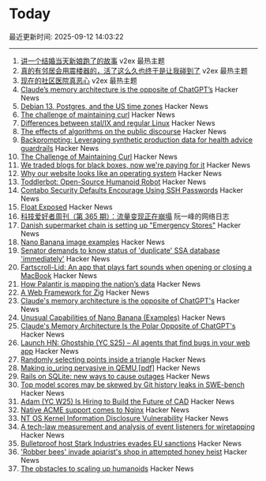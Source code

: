 # Today

最近更新时间: 2025-09-12 14:03:22

--- 
1. [讲一个结婚当天新娘跑了的故事](https://www.v2ex.com/t/1158732) v2ex 最热主题
2. [真的有邻居会用震楼器的，活了这么久也终于是让我碰到了](https://www.v2ex.com/t/1158687) v2ex 最热主题
3. [现在的社区医院真恶心](https://www.v2ex.com/t/1158683) v2ex 最热主题
4. [Claude’s memory architecture is the opposite of ChatGPT’s](https://www.shloked.com/writing/claude-memory) Hacker News
5. [Debian 13, Postgres, and the US time zones](https://rachelbythebay.com/w/2025/09/11/debtz/) Hacker News
6. [The challenge of maintaining curl](https://lwn.net/Articles/1034966/) Hacker News
7. [Differences between stal/IX and regular Linux](https://stal-ix.github.io/STALIX.html) Hacker News
8. [The effects of algorithms on the public discourse](https://tekhne.dev/internet-resist/) Hacker News
9. [Backprompting: Leveraging synthetic production data for health advice guardrails](https://arxiv.org/abs/2508.18384) Hacker News
10. [The Challenge of Maintaining Curl](https://lwn.net/Articles/1034966/) Hacker News
11. [We traded blogs for black boxes, now we're paying for it](https://tekhne.dev/internet-resist/) Hacker News
12. [Why our website looks like an operating system](https://posthog.com/blog/why-os) Hacker News
13. [Toddlerbot: Open-Source Humanoid Robot](https://toddlerbot.github.io/) Hacker News
14. [Contabo Security Defaults Encourage Using SSH Passwords](https://jamesoclaire.com/2025/09/12/contabo-defaults-encourage-using-ssh-passwords/) Hacker News
15. [Float Exposed](https://float.exposed/) Hacker News
16. [科技爱好者周刊（第 365 期）：流量变现正在崩塌](http://www.ruanyifeng.com/blog/2025/09/weekly-issue-365.html) 阮一峰的网络日志
17. [Danish supermarket chain is setting up "Emergency Stores"](https://swiss.social/@swaldorff/115186445638788782) Hacker News
18. [Nano Banana image examples](https://github.com/PicoTrex/Awesome-Nano-Banana-images/blob/main/README_en.md) Hacker News
19. [Senator demands to know status of 'duplicate' SSA database 'immediately'](https://www.theregister.com/2025/09/11/ssa_doge_whistleblower_demand/) Hacker News
20. [Fartscroll-Lid: An app that plays fart sounds when opening or closing a MacBook](https://github.com/iannuttall/fartscroll-lid) Hacker News
21. [How Palantir is mapping the nation’s data](https://theconversation.com/when-the-government-can-see-everything-how-one-company-palantir-is-mapping-the-nations-data-263178) Hacker News
22. [A Web Framework for Zig](https://www.jetzig.dev/) Hacker News
23. [Claude's memory architecture is the opposite of ChatGPT's](https://www.shloked.com/writing/claude-memory) Hacker News
24. [Unusual Capabilities of Nano Banana (Examples)](https://github.com/PicoTrex/Awesome-Nano-Banana-images/blob/main/README_en.md) Hacker News
25. [Claude's Memory Architecture Is the Polar Opposite of ChatGPT's](https://www.shloked.com/writing/claude-memory) Hacker News
26. [Launch HN: Ghostship (YC S25) – AI agents that find bugs in your web app](https://news.ycombinator.com/item?id=45215032) Hacker News
27. [Randomly selecting points inside a triangle](https://www.johndcook.com/blog/2025/09/11/random-inside-triangle/) Hacker News
28. [Making io_uring pervasive in QEMU [pdf]](https://vmsplice.net/~stefan/stefanha-kvm-forum-2025.pdf) Hacker News
29. [Rails on SQLite: new ways to cause outages](https://andre.arko.net/2025/09/11/rails-on-sqlite-exciting-new-ways-to-cause-outages/) Hacker News
30. [Top model scores may be skewed by Git history leaks in SWE-bench](https://github.com/SWE-bench/SWE-bench/issues/465) Hacker News
31. [Adam (YC W25) Is Hiring to Build the Future of CAD](https://www.ycombinator.com/companies/adam/jobs/q6td4uk-founding-engineer) Hacker News
32. [Native ACME support comes to Nginx](https://letsencrypt.org/2025/09/11/native-acme-for-nginx) Hacker News
33. [NT OS Kernel Information Disclosure Vulnerability](https://www.crowdfense.com/nt-os-kernel-information-disclosure-vulnerability-cve-2025-53136/) Hacker News
34. [A tech-law measurement and analysis of event listeners for wiretapping](https://arxiv.org/abs/2508.19825) Hacker News
35. [Bulletproof host Stark Industries evades EU sanctions](https://krebsonsecurity.com/2025/09/bulletproof-host-stark-industries-evades-eu-sanctions/) Hacker News
36. ['Robber bees' invade apiarist's shop in attempted honey heist](https://www.cbc.ca/news/canada/british-columbia/robber-bees-terrace-bc-apiary-1.7627532) Hacker News
37. [The obstacles to scaling up humanoids](https://spectrum.ieee.org/humanoid-robot-scaling) Hacker News
